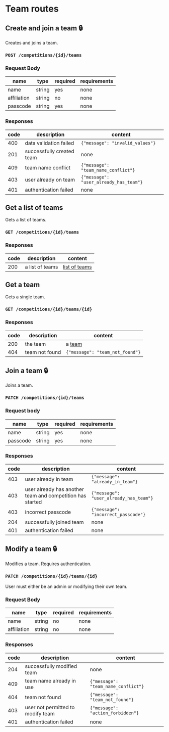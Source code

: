 # Team routes

## Create and join a team :lock:
Creates and joins a team.
### `POST /competitions/{id}/teams`
### Request Body

|name|type|required|requirements|
|----|----|--------|------------|
|name|string|yes|none|
|affiliation|string|no|none|
|passcode|string|yes|none|

### Responses

|code|description|content|
|----|-----------|-------|
|400|data validation failed|`{"message": "invalid_values"}`|
|201|successfully created team|none|
|409|team name conflict|`{"message": "team_name_conflict"}`|
|403|user already on team|`{"message": "user_already_has_team"}`|
|401|authentication failed|none|

## Get a list of teams
Gets a list of teams.
### `GET /competitions/{id}/teams`
### Responses

|code|description|content|
|----|-----------|-------|
|200|a list of teams|[list of teams](index.md#team-list)|

## Get a team
Gets a single team.
### `GET /competitions/{id}/teams/{id}`
### Responses

|code|description|content|
|----|-----------|-------|
|200|the team|a [team](index.md#team)|
|404|team not found|`{"message": "team_not_found"}`|

## Join a team :lock:
Joins a team.
### `PATCH /competitions/{id}/teams`
### Request body

|name|type|required|requirements|
|----|----|--------|------------|
|name|string|yes|none|
|passcode|string|yes|none|

### Responses

|code|description|content|
|----|-----------|-------|
|403|user already in team|`{"message": "already_in_team"}`|
|403|user already has another team and competition has started|`{"message": "user_already_has_team"}`|
|403|incorrect passcode|`{"message": "incorrect_passcode"}`|
|204|successfully joined team|none|
|401|authentication failed|none|

## Modify a team :lock:
Modifies a team. Requires authentication.
### `PATCH /competitions/{id}/teams/{id}`

User must either be an admin or modifying their own team.
### Request Body

|name|type|required|requirements|
|----|----|--------|------------|
|name|string|no|none|
|affiliation|string|no|none|

### Responses

|code|description|content|
|----|-----------|-------|
|204|successfully modified team|none|
|409|team name already in use|`{"message": "team_name_conflict"}`|
|404|team not found|`{"message": "team_not_found"}`|
|403|user not permitted to modify team|`{"message": "action_forbidden"}`|
|401|authentication failed|none|